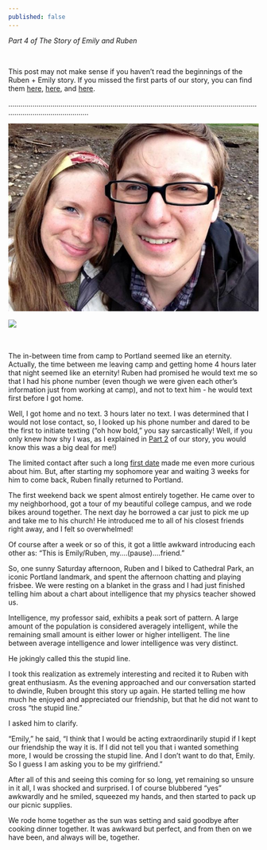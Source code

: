 ```yaml
---
published: false
---
```

*Part 4 of The Story of Emily and Ruben*

<br>

This post may not make sense if you haven’t read the beginnings of the Ruben + Emily story. If you missed the first parts of our story, you can find them [here](http://emily.rubennic.com/recipes/ruben-emily-1), [here](http://emily.rubennic.com/recipes/ruben-emily-2), and [here](http://emily.rubennic.com/recipes/ruben-emily-3).

…………………………………………………………………………………………………………….........................................



![IMG_1842.jpg](/content/IMG_1842.jpg)

<a href="//www.pinterest.com/pin/create/button/" data-pin-do="buttonBookmark"  data-pin-color="red"><img src="//assets.pinterest.com/images/pidgets/pinit_fg_en_rect_red_20.png" /></a>
<!-- Please call pinit.js only once per page -->
<script type="text/javascript" async defer src="//assets.pinterest.com/js/pinit.js"></script>

<br>

The in-between time from camp to Portland seemed like an eternity. Actually, the time between me leaving camp and getting home 4 hours later that night seemed like an eternity! Ruben had promised he would text me so that I had his phone number (even though we were given each other’s information just from working at camp), and not to text him - he would text first before I got home.

Well, I got home and no text. 3 hours later no text. I was determined that I would not lose contact, so, I looked up his phone number and dared to be the first to initiate texting (“oh how bold,” you say sarcastically! Well, if you only knew how shy I was, as I explained in [Part 2](http://emily.rubennic.com/recipes/ruben-emily-2) of our story, you would know this was a big deal for me!)

The limited contact after such a long [first date](http://emily.rubennic.com/recipes/ruben-emily-3) made me even more curious about him. But, after starting my sophomore year and waiting 3 weeks for him to come back, Ruben finally returned to Portland.

The first weekend back we spent almost entirely together. He came over to my neighborhood, got a tour of my beautiful college campus, and we rode bikes around together. The next day he borrowed a car just to pick me up and take me to his church! He introduced me to all of his closest friends right away, and I felt so overwhelmed!

Of course after a week or so of this, it got a little awkward introducing each other as: “This is Emily/Ruben, my….(pause)....friend.” 

So, one sunny Saturday afternoon, Ruben and I biked to Cathedral Park, an iconic Portland landmark, and spent the afternoon chatting and playing frisbee. We were resting on a blanket in the grass and I had just finished telling him about a chart about intelligence that my physics teacher showed us.

Intelligence, my professor said, exhibits a peak sort of pattern. A large amount of the population is considered averagely intelligent, while the remaining small amount is either lower or higher intelligent. The line between average intelligence and lower intelligence was very distinct. 

He jokingly called this the stupid line.

I took this realization as extremely interesting and recited it to Ruben with great enthusiasm.
As the evening approached and our conversation started to dwindle, Ruben brought this story up again. He started telling me how much he enjoyed and appreciated our friendship, but that he did not want to cross “the stupid line.” 

I asked him to clarify.

“Emily,” he said, “I think that I would be acting extraordinarily stupid if I kept our friendship the way it is. If I did not tell you that i wanted something more, I would be crossing the stupid line. And I don’t want to do that, Emily. So I guess I am asking you to be my girlfriend.”

After all of this and seeing this coming for so long, yet remaining so unsure in it all, I was shocked and surprised. I of course blubbered “yes” awkwardly and he smiled, squeezed my hands, and then started to pack up our picnic supplies. 

We rode home together as the sun was setting and said goodbye after cooking dinner together. It was awkward but perfect, and from then on we have been, and always will be, together.